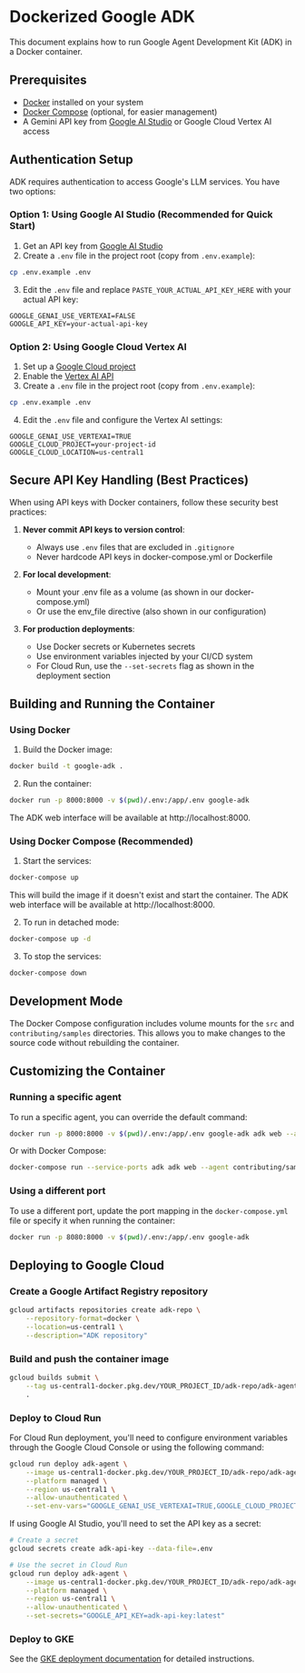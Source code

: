 # Dockerized Google ADK

This document explains how to run Google Agent Development Kit (ADK) in a Docker container.

## Prerequisites

- [Docker](https://docs.docker.com/get-docker/) installed on your system
- [Docker Compose](https://docs.docker.com/compose/install/) (optional, for easier management)
- A Gemini API key from [Google AI Studio](https://makersuite.google.com/app/apikey) or Google Cloud Vertex AI access

## Authentication Setup

ADK requires authentication to access Google's LLM services. You have two options:

### Option 1: Using Google AI Studio (Recommended for Quick Start)

1. Get an API key from [Google AI Studio](https://makersuite.google.com/app/apikey)
2. Create a `.env` file in the project root (copy from `.env.example`):

```bash
cp .env.example .env
```

3. Edit the `.env` file and replace `PASTE_YOUR_ACTUAL_API_KEY_HERE` with your actual API key:

```
GOOGLE_GENAI_USE_VERTEXAI=FALSE
GOOGLE_API_KEY=your-actual-api-key
```

### Option 2: Using Google Cloud Vertex AI

1. Set up a [Google Cloud project](https://cloud.google.com/resource-manager/docs/creating-managing-projects)
2. Enable the [Vertex AI API](https://cloud.google.com/vertex-ai/docs/start/cloud-environment)
3. Create a `.env` file in the project root (copy from `.env.example`):

```bash
cp .env.example .env
```

4. Edit the `.env` file and configure the Vertex AI settings:

```
GOOGLE_GENAI_USE_VERTEXAI=TRUE
GOOGLE_CLOUD_PROJECT=your-project-id
GOOGLE_CLOUD_LOCATION=us-central1
```

## Secure API Key Handling (Best Practices)

When using API keys with Docker containers, follow these security best practices:

1. **Never commit API keys to version control**:
   - Always use `.env` files that are excluded in `.gitignore`
   - Never hardcode API keys in docker-compose.yml or Dockerfile

2. **For local development**:
   - Mount your .env file as a volume (as shown in our docker-compose.yml)
   - Or use the env_file directive (also shown in our configuration)

3. **For production deployments**:
   - Use Docker secrets or Kubernetes secrets
   - Use environment variables injected by your CI/CD system
   - For Cloud Run, use the `--set-secrets` flag as shown in the deployment section

## Building and Running the Container

### Using Docker

1. Build the Docker image:

```bash
docker build -t google-adk .
```

2. Run the container:

```bash
docker run -p 8000:8000 -v $(pwd)/.env:/app/.env google-adk
```

The ADK web interface will be available at http://localhost:8000.

### Using Docker Compose (Recommended)

1. Start the services:

```bash
docker-compose up
```

This will build the image if it doesn't exist and start the container. The ADK web interface will be available at http://localhost:8000.

2. To run in detached mode:

```bash
docker-compose up -d
```

3. To stop the services:

```bash
docker-compose down
```

## Development Mode

The Docker Compose configuration includes volume mounts for the `src` and `contributing/samples` directories. This allows you to make changes to the source code without rebuilding the container.

## Customizing the Container

### Running a specific agent

To run a specific agent, you can override the default command:

```bash
docker run -p 8000:8000 -v $(pwd)/.env:/app/.env google-adk adk web --agent contributing/samples/hello_world
```

Or with Docker Compose:

```bash
docker-compose run --service-ports adk adk web --agent contributing/samples/hello_world
```

### Using a different port

To use a different port, update the port mapping in the `docker-compose.yml` file or specify it when running the container:

```bash
docker run -p 8080:8000 -v $(pwd)/.env:/app/.env google-adk
```

## Deploying to Google Cloud

### Create a Google Artifact Registry repository

```bash
gcloud artifacts repositories create adk-repo \
    --repository-format=docker \
    --location=us-central1 \
    --description="ADK repository"
```

### Build and push the container image

```bash
gcloud builds submit \
    --tag us-central1-docker.pkg.dev/YOUR_PROJECT_ID/adk-repo/adk-agent:latest \
    .
```

### Deploy to Cloud Run

For Cloud Run deployment, you'll need to configure environment variables through the Google Cloud Console or using the following command:

```bash
gcloud run deploy adk-agent \
    --image us-central1-docker.pkg.dev/YOUR_PROJECT_ID/adk-repo/adk-agent:latest \
    --platform managed \
    --region us-central1 \
    --allow-unauthenticated \
    --set-env-vars="GOOGLE_GENAI_USE_VERTEXAI=TRUE,GOOGLE_CLOUD_PROJECT=YOUR_PROJECT_ID,GOOGLE_CLOUD_LOCATION=us-central1"
```

If using Google AI Studio, you'll need to set the API key as a secret:

```bash
# Create a secret
gcloud secrets create adk-api-key --data-file=.env

# Use the secret in Cloud Run
gcloud run deploy adk-agent \
    --image us-central1-docker.pkg.dev/YOUR_PROJECT_ID/adk-repo/adk-agent:latest \
    --platform managed \
    --region us-central1 \
    --allow-unauthenticated \
    --set-secrets="GOOGLE_API_KEY=adk-api-key:latest"
```

### Deploy to GKE

See the [GKE deployment documentation](https://google.github.io/adk-docs/deploy/gke/) for detailed instructions. 